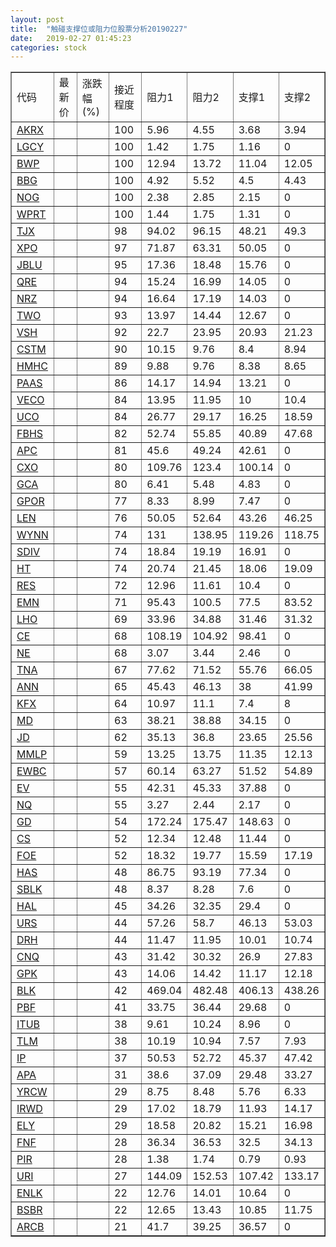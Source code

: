 ```yaml
---
layout: post
title:  "触碰支撑位或阻力位股票分析20190227"
date:   2019-02-27 01:45:23
categories: stock
---
```

<script type="text/javascript">
var stockList = []
stockList.push('gb_akrx');
stockList.push('gb_lgcy');
stockList.push('gb_bwp');
stockList.push('gb_bbg');
stockList.push('gb_nog');
stockList.push('gb_wprt');
stockList.push('gb_tjx');
stockList.push('gb_xpo');
stockList.push('gb_jblu');
stockList.push('gb_qre');
stockList.push('gb_nrz');
stockList.push('gb_two');
stockList.push('gb_vsh');
stockList.push('gb_cstm');
stockList.push('gb_hmhc');
stockList.push('gb_paas');
stockList.push('gb_veco');
stockList.push('gb_uco');
stockList.push('gb_fbhs');
stockList.push('gb_apc');
stockList.push('gb_cxo');
stockList.push('gb_gca');
stockList.push('gb_gpor');
stockList.push('gb_len');
stockList.push('gb_wynn');
stockList.push('gb_sdiv');
stockList.push('gb_ht');
stockList.push('gb_res');
stockList.push('gb_emn');
stockList.push('gb_lho');
stockList.push('gb_ce');
stockList.push('gb_ne');
stockList.push('gb_tna');
stockList.push('gb_ann');
stockList.push('gb_kfx');
stockList.push('gb_md');
stockList.push('gb_jd');
stockList.push('gb_mmlp');
stockList.push('gb_ewbc');
stockList.push('gb_ev');
stockList.push('gb_nq');
stockList.push('gb_gd');
stockList.push('gb_cs');
stockList.push('gb_foe');
stockList.push('gb_has');
stockList.push('gb_sblk');
stockList.push('gb_hal');
stockList.push('gb_urs');
stockList.push('gb_drh');
stockList.push('gb_cnq');
stockList.push('gb_gpk');
stockList.push('gb_blk');
stockList.push('gb_pbf');
stockList.push('gb_itub');
stockList.push('gb_tlm');
stockList.push('gb_ip');
stockList.push('gb_apa');
stockList.push('gb_yrcw');
stockList.push('gb_irwd');
stockList.push('gb_ely');
stockList.push('gb_fnf');
stockList.push('gb_pir');
stockList.push('gb_uri');
stockList.push('gb_enlk');
stockList.push('gb_bsbr');
stockList.push('gb_arcb');
</script>
<table border="1">
 <tr>
 <td>代码</td>
 <td>最新价</td>
 <td>涨跌幅(%)</td>
 <td>接近程度</td>
 <td>阻力1</td>
 <td>阻力2</td>
 <td>支撑1</td>
 <td>支撑2</td>
</tr>
  <tr id="akrx" class="green">
  <td><a href="http://stock.finance.sina.com.cn/usstock/quotes/AKRX.html" target="_blank">AKRX</a></td><td></td><td></td><td>100</td><td>5.96</td><td>4.55</td><td>3.68</td><td>3.94</td></tr>
  <tr id="lgcy" class="green">
  <td><a href="http://stock.finance.sina.com.cn/usstock/quotes/LGCY.html" target="_blank">LGCY</a></td><td></td><td></td><td>100</td><td>1.42</td><td>1.75</td><td>1.16</td><td>0</td></tr>
  <tr id="bwp" class="green">
  <td><a href="http://stock.finance.sina.com.cn/usstock/quotes/BWP.html" target="_blank">BWP</a></td><td></td><td></td><td>100</td><td>12.94</td><td>13.72</td><td>11.04</td><td>12.05</td></tr>
  <tr id="bbg" class="red">
  <td><a href="http://stock.finance.sina.com.cn/usstock/quotes/BBG.html" target="_blank">BBG</a></td><td></td><td></td><td>100</td><td>4.92</td><td>5.52</td><td>4.5</td><td>4.43</td></tr>
  <tr id="nog" class="red">
  <td><a href="http://stock.finance.sina.com.cn/usstock/quotes/NOG.html" target="_blank">NOG</a></td><td></td><td></td><td>100</td><td>2.38</td><td>2.85</td><td>2.15</td><td>0</td></tr>
  <tr id="wprt" class="red">
  <td><a href="http://stock.finance.sina.com.cn/usstock/quotes/WPRT.html" target="_blank">WPRT</a></td><td></td><td></td><td>100</td><td>1.44</td><td>1.75</td><td>1.31</td><td>0</td></tr>
  <tr id="tjx" class="green">
  <td><a href="http://stock.finance.sina.com.cn/usstock/quotes/TJX.html" target="_blank">TJX</a></td><td></td><td></td><td>98</td><td>94.02</td><td>96.15</td><td>48.21</td><td>49.3</td></tr>
  <tr id="xpo" class="green">
  <td><a href="http://stock.finance.sina.com.cn/usstock/quotes/XPO.html" target="_blank">XPO</a></td><td></td><td></td><td>97</td><td>71.87</td><td>63.31</td><td>50.05</td><td>0</td></tr>
  <tr id="jblu" class="red">
  <td><a href="http://stock.finance.sina.com.cn/usstock/quotes/JBLU.html" target="_blank">JBLU</a></td><td></td><td></td><td>95</td><td>17.36</td><td>18.48</td><td>15.76</td><td>0</td></tr>
  <tr id="qre" class="red">
  <td><a href="http://stock.finance.sina.com.cn/usstock/quotes/QRE.html" target="_blank">QRE</a></td><td></td><td></td><td>94</td><td>15.24</td><td>16.99</td><td>14.05</td><td>0</td></tr>
  <tr id="nrz" class="red">
  <td><a href="http://stock.finance.sina.com.cn/usstock/quotes/NRZ.html" target="_blank">NRZ</a></td><td></td><td></td><td>94</td><td>16.64</td><td>17.19</td><td>14.03</td><td>0</td></tr>
  <tr id="two" class="red">
  <td><a href="http://stock.finance.sina.com.cn/usstock/quotes/TWO.html" target="_blank">TWO</a></td><td></td><td></td><td>93</td><td>13.97</td><td>14.44</td><td>12.67</td><td>0</td></tr>
  <tr id="vsh" class="red">
  <td><a href="http://stock.finance.sina.com.cn/usstock/quotes/VSH.html" target="_blank">VSH</a></td><td></td><td></td><td>92</td><td>22.7</td><td>23.95</td><td>20.93</td><td>21.23</td></tr>
  <tr id="cstm" class="red">
  <td><a href="http://stock.finance.sina.com.cn/usstock/quotes/CSTM.html" target="_blank">CSTM</a></td><td></td><td></td><td>90</td><td>10.15</td><td>9.76</td><td>8.4</td><td>8.94</td></tr>
  <tr id="hmhc" class="green">
  <td><a href="http://stock.finance.sina.com.cn/usstock/quotes/HMHC.html" target="_blank">HMHC</a></td><td></td><td></td><td>89</td><td>9.88</td><td>9.76</td><td>8.38</td><td>8.65</td></tr>
  <tr id="paas" class="red">
  <td><a href="http://stock.finance.sina.com.cn/usstock/quotes/PAAS.html" target="_blank">PAAS</a></td><td></td><td></td><td>86</td><td>14.17</td><td>14.94</td><td>13.21</td><td>0</td></tr>
  <tr id="veco" class="red">
  <td><a href="http://stock.finance.sina.com.cn/usstock/quotes/VECO.html" target="_blank">VECO</a></td><td></td><td></td><td>84</td><td>13.95</td><td>11.95</td><td>10</td><td>10.4</td></tr>
  <tr id="uco" class="green">
  <td><a href="http://stock.finance.sina.com.cn/usstock/quotes/UCO.html" target="_blank">UCO</a></td><td></td><td></td><td>84</td><td>26.77</td><td>29.17</td><td>16.25</td><td>18.59</td></tr>
  <tr id="fbhs" class="green">
  <td><a href="http://stock.finance.sina.com.cn/usstock/quotes/FBHS.html" target="_blank">FBHS</a></td><td></td><td></td><td>82</td><td>52.74</td><td>55.85</td><td>40.89</td><td>47.68</td></tr>
  <tr id="apc" class="red">
  <td><a href="http://stock.finance.sina.com.cn/usstock/quotes/APC.html" target="_blank">APC</a></td><td></td><td></td><td>81</td><td>45.6</td><td>49.24</td><td>42.61</td><td>0</td></tr>
  <tr id="cxo" class="red">
  <td><a href="http://stock.finance.sina.com.cn/usstock/quotes/CXO.html" target="_blank">CXO</a></td><td></td><td></td><td>80</td><td>109.76</td><td>123.4</td><td>100.14</td><td>0</td></tr>
  <tr id="gca" class="green">
  <td><a href="http://stock.finance.sina.com.cn/usstock/quotes/GCA.html" target="_blank">GCA</a></td><td></td><td></td><td>80</td><td>6.41</td><td>5.48</td><td>4.83</td><td>0</td></tr>
  <tr id="gpor" class="red">
  <td><a href="http://stock.finance.sina.com.cn/usstock/quotes/GPOR.html" target="_blank">GPOR</a></td><td></td><td></td><td>77</td><td>8.33</td><td>8.99</td><td>7.47</td><td>0</td></tr>
  <tr id="len" class="red">
  <td><a href="http://stock.finance.sina.com.cn/usstock/quotes/LEN.html" target="_blank">LEN</a></td><td></td><td></td><td>76</td><td>50.05</td><td>52.64</td><td>43.26</td><td>46.25</td></tr>
  <tr id="wynn" class="red">
  <td><a href="http://stock.finance.sina.com.cn/usstock/quotes/WYNN.html" target="_blank">WYNN</a></td><td></td><td></td><td>74</td><td>131</td><td>138.95</td><td>119.26</td><td>118.75</td></tr>
  <tr id="sdiv" class="red">
  <td><a href="http://stock.finance.sina.com.cn/usstock/quotes/SDIV.html" target="_blank">SDIV</a></td><td></td><td></td><td>74</td><td>18.84</td><td>19.19</td><td>16.91</td><td>0</td></tr>
  <tr id="ht" class="green">
  <td><a href="http://stock.finance.sina.com.cn/usstock/quotes/HT.html" target="_blank">HT</a></td><td></td><td></td><td>74</td><td>20.74</td><td>21.45</td><td>18.06</td><td>19.09</td></tr>
  <tr id="res" class="green">
  <td><a href="http://stock.finance.sina.com.cn/usstock/quotes/RES.html" target="_blank">RES</a></td><td></td><td></td><td>72</td><td>12.96</td><td>11.61</td><td>10.4</td><td>0</td></tr>
  <tr id="emn" class="green">
  <td><a href="http://stock.finance.sina.com.cn/usstock/quotes/EMN.html" target="_blank">EMN</a></td><td></td><td></td><td>71</td><td>95.43</td><td>100.5</td><td>77.5</td><td>83.52</td></tr>
  <tr id="lho" class="green">
  <td><a href="http://stock.finance.sina.com.cn/usstock/quotes/LHO.html" target="_blank">LHO</a></td><td></td><td></td><td>69</td><td>33.96</td><td>34.88</td><td>31.46</td><td>31.32</td></tr>
  <tr id="ce" class="red">
  <td><a href="http://stock.finance.sina.com.cn/usstock/quotes/CE.html" target="_blank">CE</a></td><td></td><td></td><td>68</td><td>108.19</td><td>104.92</td><td>98.41</td><td>0</td></tr>
  <tr id="ne" class="red">
  <td><a href="http://stock.finance.sina.com.cn/usstock/quotes/NE.html" target="_blank">NE</a></td><td></td><td></td><td>68</td><td>3.07</td><td>3.44</td><td>2.46</td><td>0</td></tr>
  <tr id="tna" class="green">
  <td><a href="http://stock.finance.sina.com.cn/usstock/quotes/TNA.html" target="_blank">TNA</a></td><td></td><td></td><td>67</td><td>77.62</td><td>71.52</td><td>55.76</td><td>66.05</td></tr>
  <tr id="ann" class="red">
  <td><a href="http://stock.finance.sina.com.cn/usstock/quotes/ANN.html" target="_blank">ANN</a></td><td></td><td></td><td>65</td><td>45.43</td><td>46.13</td><td>38</td><td>41.99</td></tr>
  <tr id="kfx" class="green">
  <td><a href="http://stock.finance.sina.com.cn/usstock/quotes/KFX.html" target="_blank">KFX</a></td><td></td><td></td><td>64</td><td>10.97</td><td>11.1</td><td>7.4</td><td>8</td></tr>
  <tr id="md" class="green">
  <td><a href="http://stock.finance.sina.com.cn/usstock/quotes/MD.html" target="_blank">MD</a></td><td></td><td></td><td>63</td><td>38.21</td><td>38.88</td><td>34.15</td><td>0</td></tr>
  <tr id="jd" class="green">
  <td><a href="http://stock.finance.sina.com.cn/usstock/quotes/JD.html" target="_blank">JD</a></td><td></td><td></td><td>62</td><td>35.13</td><td>36.8</td><td>23.65</td><td>25.56</td></tr>
  <tr id="mmlp" class="green">
  <td><a href="http://stock.finance.sina.com.cn/usstock/quotes/MMLP.html" target="_blank">MMLP</a></td><td></td><td></td><td>59</td><td>13.25</td><td>13.75</td><td>11.35</td><td>12.13</td></tr>
  <tr id="ewbc" class="green">
  <td><a href="http://stock.finance.sina.com.cn/usstock/quotes/EWBC.html" target="_blank">EWBC</a></td><td></td><td></td><td>57</td><td>60.14</td><td>63.27</td><td>51.52</td><td>54.89</td></tr>
  <tr id="ev" class="red">
  <td><a href="http://stock.finance.sina.com.cn/usstock/quotes/EV.html" target="_blank">EV</a></td><td></td><td></td><td>55</td><td>42.31</td><td>45.33</td><td>37.88</td><td>0</td></tr>
  <tr id="nq" class="green">
  <td><a href="http://stock.finance.sina.com.cn/usstock/quotes/NQ.html" target="_blank">NQ</a></td><td></td><td></td><td>55</td><td>3.27</td><td>2.44</td><td>2.17</td><td>0</td></tr>
  <tr id="gd" class="red">
  <td><a href="http://stock.finance.sina.com.cn/usstock/quotes/GD.html" target="_blank">GD</a></td><td></td><td></td><td>54</td><td>172.24</td><td>175.47</td><td>148.63</td><td>0</td></tr>
  <tr id="cs" class="red">
  <td><a href="http://stock.finance.sina.com.cn/usstock/quotes/CS.html" target="_blank">CS</a></td><td></td><td></td><td>52</td><td>12.34</td><td>12.48</td><td>11.44</td><td>0</td></tr>
  <tr id="foe" class="red">
  <td><a href="http://stock.finance.sina.com.cn/usstock/quotes/FOE.html" target="_blank">FOE</a></td><td></td><td></td><td>52</td><td>18.32</td><td>19.77</td><td>15.59</td><td>17.19</td></tr>
  <tr id="has" class="red">
  <td><a href="http://stock.finance.sina.com.cn/usstock/quotes/HAS.html" target="_blank">HAS</a></td><td></td><td></td><td>48</td><td>86.75</td><td>93.19</td><td>77.34</td><td>0</td></tr>
  <tr id="sblk" class="green">
  <td><a href="http://stock.finance.sina.com.cn/usstock/quotes/SBLK.html" target="_blank">SBLK</a></td><td></td><td></td><td>48</td><td>8.37</td><td>8.28</td><td>7.6</td><td>0</td></tr>
  <tr id="hal" class="red">
  <td><a href="http://stock.finance.sina.com.cn/usstock/quotes/HAL.html" target="_blank">HAL</a></td><td></td><td></td><td>45</td><td>34.26</td><td>32.35</td><td>29.4</td><td>0</td></tr>
  <tr id="urs" class="green">
  <td><a href="http://stock.finance.sina.com.cn/usstock/quotes/URS.html" target="_blank">URS</a></td><td></td><td></td><td>44</td><td>57.26</td><td>58.7</td><td>46.13</td><td>53.03</td></tr>
  <tr id="drh" class="green">
  <td><a href="http://stock.finance.sina.com.cn/usstock/quotes/DRH.html" target="_blank">DRH</a></td><td></td><td></td><td>44</td><td>11.47</td><td>11.95</td><td>10.01</td><td>10.74</td></tr>
  <tr id="cnq" class="green">
  <td><a href="http://stock.finance.sina.com.cn/usstock/quotes/CNQ.html" target="_blank">CNQ</a></td><td></td><td></td><td>43</td><td>31.42</td><td>30.32</td><td>26.9</td><td>27.83</td></tr>
  <tr id="gpk" class="green">
  <td><a href="http://stock.finance.sina.com.cn/usstock/quotes/GPK.html" target="_blank">GPK</a></td><td></td><td></td><td>43</td><td>14.06</td><td>14.42</td><td>11.17</td><td>12.18</td></tr>
  <tr id="blk" class="green">
  <td><a href="http://stock.finance.sina.com.cn/usstock/quotes/BLK.html" target="_blank">BLK</a></td><td></td><td></td><td>42</td><td>469.04</td><td>482.48</td><td>406.13</td><td>438.26</td></tr>
  <tr id="pbf" class="red">
  <td><a href="http://stock.finance.sina.com.cn/usstock/quotes/PBF.html" target="_blank">PBF</a></td><td></td><td></td><td>41</td><td>33.75</td><td>36.44</td><td>29.68</td><td>0</td></tr>
  <tr id="itub" class="green">
  <td><a href="http://stock.finance.sina.com.cn/usstock/quotes/ITUB.html" target="_blank">ITUB</a></td><td></td><td></td><td>38</td><td>9.61</td><td>10.24</td><td>8.96</td><td>0</td></tr>
  <tr id="tlm" class="green">
  <td><a href="http://stock.finance.sina.com.cn/usstock/quotes/TLM.html" target="_blank">TLM</a></td><td></td><td></td><td>38</td><td>10.19</td><td>10.94</td><td>7.57</td><td>7.93</td></tr>
  <tr id="ip" class="green">
  <td><a href="http://stock.finance.sina.com.cn/usstock/quotes/IP.html" target="_blank">IP</a></td><td></td><td></td><td>37</td><td>50.53</td><td>52.72</td><td>45.37</td><td>47.42</td></tr>
  <tr id="apa" class="green">
  <td><a href="http://stock.finance.sina.com.cn/usstock/quotes/APA.html" target="_blank">APA</a></td><td></td><td></td><td>31</td><td>38.6</td><td>37.09</td><td>29.48</td><td>33.27</td></tr>
  <tr id="yrcw" class="red">
  <td><a href="http://stock.finance.sina.com.cn/usstock/quotes/YRCW.html" target="_blank">YRCW</a></td><td></td><td></td><td>29</td><td>8.75</td><td>8.48</td><td>5.76</td><td>6.33</td></tr>
  <tr id="irwd" class="green">
  <td><a href="http://stock.finance.sina.com.cn/usstock/quotes/IRWD.html" target="_blank">IRWD</a></td><td></td><td></td><td>29</td><td>17.02</td><td>18.79</td><td>11.93</td><td>14.17</td></tr>
  <tr id="ely" class="green">
  <td><a href="http://stock.finance.sina.com.cn/usstock/quotes/ELY.html" target="_blank">ELY</a></td><td></td><td></td><td>29</td><td>18.58</td><td>20.82</td><td>15.21</td><td>16.98</td></tr>
  <tr id="fnf" class="green">
  <td><a href="http://stock.finance.sina.com.cn/usstock/quotes/FNF.html" target="_blank">FNF</a></td><td></td><td></td><td>28</td><td>36.34</td><td>36.53</td><td>32.5</td><td>34.13</td></tr>
  <tr id="pir" class="red">
  <td><a href="http://stock.finance.sina.com.cn/usstock/quotes/PIR.html" target="_blank">PIR</a></td><td></td><td></td><td>28</td><td>1.38</td><td>1.74</td><td>0.79</td><td>0.93</td></tr>
  <tr id="uri" class="green">
  <td><a href="http://stock.finance.sina.com.cn/usstock/quotes/URI.html" target="_blank">URI</a></td><td></td><td></td><td>27</td><td>144.09</td><td>152.53</td><td>107.42</td><td>133.17</td></tr>
  <tr id="enlk" class="red">
  <td><a href="http://stock.finance.sina.com.cn/usstock/quotes/ENLK.html" target="_blank">ENLK</a></td><td></td><td></td><td>22</td><td>12.76</td><td>14.01</td><td>10.64</td><td>0</td></tr>
  <tr id="bsbr" class="red">
  <td><a href="http://stock.finance.sina.com.cn/usstock/quotes/BSBR.html" target="_blank">BSBR</a></td><td></td><td></td><td>22</td><td>12.65</td><td>13.43</td><td>10.85</td><td>11.75</td></tr>
  <tr id="arcb" class="green">
  <td><a href="http://stock.finance.sina.com.cn/usstock/quotes/ARCB.html" target="_blank">ARCB</a></td><td></td><td></td><td>21</td><td>41.7</td><td>39.25</td><td>36.57</td><td>0</td></tr>
</table>
